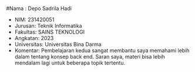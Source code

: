 #Nama : Depo Sadrila Hadi

- NIM: 231420051
- Jurusan: Teknik Informatika
- Fakultas: SAINS TEKNOLOGI
- Angkatan: 2023
- Universitas: Universitas Bina Darma
- Komentar: Pembelajaran kedua sangat membantu saya memahami lebih dalam tentang konsep back end. Saran saya, materi bisa lebih mendalam lagi untuk beberapa topik tertentu.
